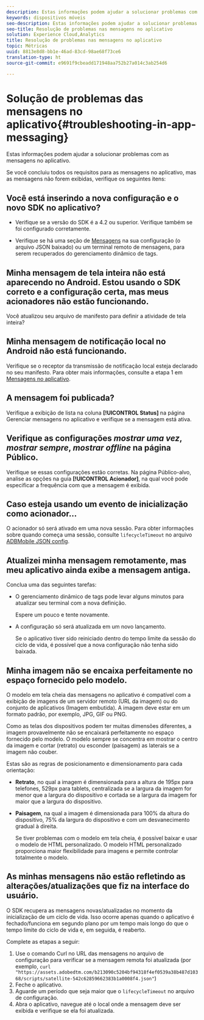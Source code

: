 ```yaml
---
description: Estas informações podem ajudar a solucionar problemas com as mensagens no aplicativo.
keywords: dispositivos móveis
seo-description: Estas informações podem ajudar a solucionar problemas com as mensagens no aplicativo.
seo-title: Resolução de problemas nas mensagens no aplicativo
solution: Experience Cloud,Analytics
title: Resolução de problemas nas mensagens no aplicativo
topic: Métricas
uuid: 8813e8d8-bb1e-46ad-83cd-98ae68f73ce6
translation-type: ht
source-git-commit: e9691f9cbeadd171948aa752b27a014c3ab254d6

---
```



# Solução de problemas das mensagens no aplicativo{#troubleshooting-in-app-messaging}

Estas informações podem ajudar a solucionar problemas com as mensagens no aplicativo.

Se você concluiu todos os requisitos para as mensagens no aplicativo, mas as mensagens não forem exibidas, verifique os seguintes itens:

## Você está inserindo a nova configuração e o novo SDK no aplicativo?

* Verifique se a versão do SDK é a 4.2 ou superior. Verifique também se foi configurado corretamente.

* Verifique se há uma seção de [Mensagens](/help/using/in-app-messaging/in-app-messaging.md) na sua configuração (o arquivo JSON baixado) ou um terminal remoto de mensagens, para serem recuperados do gerenciamento dinâmico de tags.

## Minha mensagem de tela inteira não está aparecendo no Android. Estou usando o SDK correto e a configuração certa, mas meus acionadores não estão funcionando.

Você atualizou seu arquivo de manifesto para definir a atividade de tela inteira?

## Minha mensagem de notificação local no Android não está funcionando.

Verifique se o receptor da transmissão de notificação local esteja declarado no seu manifesto. Para obter mais informações, consulte a etapa 1 em [Mensagens no aplicativo](/help/android/messaging-main/messaging/messaging.md).

## A mensagem foi publicada?

Verifique a exibição de lista na coluna **[!UICONTROL Status]** na página Gerenciar mensagens no aplicativo e verifique se a mensagem está ativa.

## Verifique as configurações *mostrar uma vez*, *mostrar sempre*, *mostrar offline* na página Público.

Verifique se essas configurações estão corretas. Na página Público-alvo, analise as opções na guia **[!UICONTROL Acionador]**, na qual você pode especificar a frequência com que a mensagem é exibida.

## Caso esteja usando um evento de inicialização como acionador...

O acionador só será ativado em uma nova sessão. Para obter informações sobre quando começa uma sessão, consulte  `lifecycleTimeout` no arquivo [ADBMobile JSON config](/help/ios/configuration/json-config/json-config.md).

## Atualizei minha mensagem remotamente, mas meu aplicativo ainda exibe a mensagem antiga.

Conclua uma das seguintes tarefas:

* O gerenciamento dinâmico de tags pode levar alguns minutos para atualizar seu terminal com a nova definição.

   Espere um pouco e tente novamente.

* A configuração só será atualizada em um novo lançamento.

   Se o aplicativo tiver sido reiniciado dentro do tempo limite da sessão do ciclo de vida, é possível que a nova configuração não tenha sido baixada.

## Minha imagem não se encaixa perfeitamente no espaço fornecido pelo modelo.

O modelo em tela cheia das mensagens no aplicativo é compatível com a exibição de imagens de um servidor remoto (URL da imagem) ou do conjunto de aplicativos (Imagem embutida). A imagem deve estar em um formato padrão, por exemplo, JPG, GIF ou PNG.

Como as telas dos dispositivos podem ter muitas dimensões diferentes, a imagem provavelmente não se encaixará perfeitamente no espaço fornecido pelo modelo. O modelo sempre se concentra em mostrar o centro da imagem e cortar (retrato) ou esconder (paisagem) as laterais se a imagem não couber.

Estas são as regras de posicionamento e dimensionamento para cada orientação:

* **Retrato**, no qual a imagem é dimensionada para a altura de 195px para telefones, 529px para tablets, centralizada se a largura da imagem for menor que a largura do dispositivo e cortada se a largura da imagem for maior que a largura do dispositivo.

* **Paisagem**, na qual a imagem é dimensionada para 100% da altura do dispositivo, 75% da largura do dispositivo e com um desvanecimento gradual à direita.

   Se tiver problemas com o modelo em tela cheia, é possível baixar e usar o modelo de HTML personalizado. O modelo HTML personalizado proporciona maior flexibilidade para imagens e permite controlar totalmente o modelo.

## As minhas mensagens não estão refletindo as alterações/atualizações que fiz na interface do usuário.

O SDK recupera as mensagens novas/atualizadas no momento da inicialização de um ciclo de vida. Isso ocorre apenas quando o aplicativo é fechado/funciona em segundo plano por um tempo mais longo do que o tempo limite do ciclo de vida e, em seguida, é reaberto.

Complete as etapas a seguir:

1. Use o comando Curl no URL das mensagens no arquivo de configuração para verificar se a mensagem remota foi atualizada (por exemplo, `curl "https://assets.adobedtm.com/b213090c5204bf94318f4ef0539a38b487d10368/scripts/satellite-542c62859662383b1a0008f4.json"`)
1. Feche o aplicativo.
1. Aguarde um período que seja maior que o `lifecycleTimeout` no arquivo de configuração.
1. Abra o aplicativo, navegue até o local onde a mensagem deve ser exibida e verifique se ela foi atualizada.